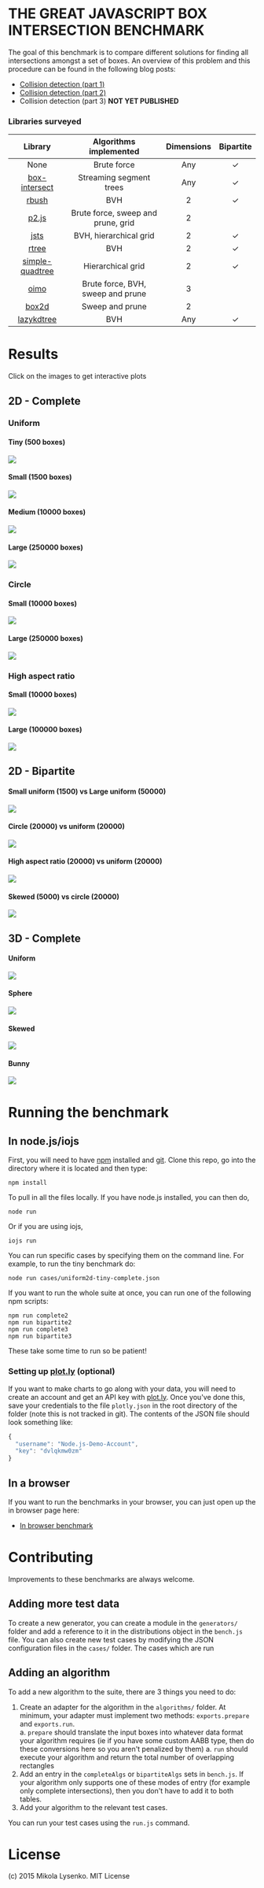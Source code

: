 # THE GREAT JAVASCRIPT BOX INTERSECTION BENCHMARK

The goal of this benchmark is to compare different solutions for finding all intersections amongst a set of boxes.  An overview of this problem and this procedure can be found in the following blog posts:

* [Collision detection (part 1)](http://0fps.net/2015/01/07/collision-detection-part-1/)
* [Collision detection (part 2)](http://0fps.net/2015/01/18/collision-detection-part-2/)
* Collision detection (part 3) **NOT YET PUBLISHED**

### Libraries surveyed

| Library | Algorithms implemented | Dimensions | Bipartite |
|:-------:|:----------------------:|:----------:|:---------:|
| None | Brute force | Any | ✓ |
| [box-intersect](https://github.com/mikolalysenko/box-intersect) | Streaming segment trees | Any | ✓ |
| [rbush](https://github.com/mourner/rbush) | BVH | 2 | ✓ |
| [p2.js](https://github.com/schteppe/p2.js) | Brute force, sweep and prune, grid | 2 | |
| [jsts](https://github.com/bjornharrtell/jsts) | BVH, hierarchical grid | 2 | ✓ |
| [rtree](https://github.com/leaflet-extras/RTree) | BVH | 2 | ✓ |
| [simple-quadtree](https://github.com/asaarinen/qtree) | Hierarchical grid | 2 | ✓ |
| [oimo](https://github.com/lo-th/Oimo.js/) | Brute force, BVH, sweep and prune | 3 | |
| [box2d](http://box2d.org/) | Sweep and prune | 2 | |
| [lazykdtree](https://github.com/0x0539/kdtree) | BVH | Any | ✓ |

# Results

Click on the images to get interactive plots

## 2D - Complete

### Uniform

#### Tiny (500 boxes)

[<img src="https://plot.ly/~MikolaLysenko/124/image.svg">](https://plot.ly/~MikolaLysenko/124)

#### Small (1500 boxes)

[<img src="https://plot.ly/~MikolaLysenko/125/image.svg">](https://plot.ly/~MikolaLysenko/125)

#### Medium (10000 boxes)

[<img src="https://plot.ly/~MikolaLysenko/127/image.svg">](https://plot.ly/~MikolaLysenko/127)

#### Large (250000 boxes)

[<img src="https://plot.ly/~MikolaLysenko/129/image.svg">](https://plot.ly/~MikolaLysenko/129)

### Circle

#### Small (10000 boxes)

[<img src="https://plot.ly/~MikolaLysenko/130/image.svg">](https://plot.ly/~MikolaLysenko/130)

#### Large (250000 boxes)

[<img src="https://plot.ly/~MikolaLysenko/131/image.svg">](https://plot.ly/~MikolaLysenko/131)

### High aspect ratio

#### Small (10000 boxes)

[<img src="https://plot.ly/~MikolaLysenko/132/image.svg">](https://plot.ly/~MikolaLysenko/132)

#### Large (100000 boxes)

[<img src="https://plot.ly/~MikolaLysenko/139/image.svg">](https://plot.ly/~MikolaLysenko/139)

## 2D - Bipartite

#### Small uniform (1500) vs Large uniform (50000)

[<img src="https://plot.ly/~MikolaLysenko/147/image.svg">](https://plot.ly/~MikolaLysenko/147)

#### Circle (20000) vs uniform (20000)

[<img src="https://plot.ly/~MikolaLysenko/148/image.svg">](https://plot.ly/~MikolaLysenko/148)

#### High aspect ratio (20000) vs uniform (20000)

[<img src="https://plot.ly/~MikolaLysenko/150/image.svg">](https://plot.ly/~MikolaLysenko/150)

#### Skewed (5000) vs circle (20000)

[<img src="https://plot.ly/~MikolaLysenko/151/image.svg">](https://plot.ly/~MikolaLysenko/151)

## 3D - Complete

#### Uniform

[<img src="https://plot.ly/~MikolaLysenko/152/image.svg">](https://plot.ly/~MikolaLysenko/152)

#### Sphere

[<img src="https://plot.ly/~MikolaLysenko/153/image.svg">](https://plot.ly/~MikolaLysenko/153)

#### Skewed

[<img src="https://plot.ly/~MikolaLysenko/154/image.svg">](https://plot.ly/~MikolaLysenko/154)

#### Bunny

[<img src="https://plot.ly/~MikolaLysenko/155/image.svg">](https://plot.ly/~MikolaLysenko/155)

# Running the benchmark

## In node.js/iojs

First, you will need to have [npm](https://www.npmjs.com/) installed and [git](http://git-scm.com/).  Clone this repo, go into the directory where it is located and then type:

```
npm install
```

To pull in all the files locally.  If you have node.js installed, you can then do,

```
node run
```

Or if you are using iojs,

```
iojs run
```

You can run specific cases by specifying them on the command line.  For example, to run the tiny benchmark do:

```
node run cases/uniform2d-tiny-complete.json
```

If you want to run the whole suite at once, you can run one of the following npm scripts:

```
npm run complete2
npm run bipartite2
npm run complete3
npm run bipartite3
```

These take some time to run so be patient!

### Setting up [plot.ly](https://plot.ly/)  (optional)

If you want to make charts to go along with your data, you will need to create an account and get an API key with [plot.ly](https://plot.ly/).  Once you've done this, save your credentials to the file `plotly.json` in the root directory of the folder (note this is not tracked in git).  The contents of the JSON file should look something like:

```javascript
{
  "username": "Node.js-Demo-Account",
  "key": "dvlqkmw0zm"
}
```

## In a browser

If you want to run the benchmarks in your browser, you can just open up the in browser page here:

* [In browser benchmark](https://mikolalysenko.github.io/box-intersect-benchmark)

# Contributing

Improvements to these benchmarks are always welcome.  

## Adding more test data

To create a new generator, you can create a module in the `generators/` folder and add a reference to it in the distributions object in the `bench.js` file.  You can also create new test cases by modifying the JSON configuration files in the `cases/` folder.  The cases which are run

## Adding an algorithm

To add a new algorithm to the suite, there are 3 things you need to do:

1.  Create an adapter for the algorithm in the `algorithms/` folder.  At minimum, your adapter must implement two methods:  `exports.prepare` and `exports.run`.  
    a. `prepare` should translate the input boxes into whatever data format your algorithm requires (ie if you have some custom AABB type, then do these conversions here so you aren't penalized by them)
    a. `run` should execute your algorithm and return the total number of overlapping rectangles
2.  Add an entry in the `completeAlgs` or `bipartiteAlgs` sets in `bench.js`.  If your algorithm only supports one of these modes of entry (for example only complete intersections), then you don't have to add it to both tables.
3.  Add your algorithm to the relevant test cases.

You can run your test cases using the `run.js` command.

# License
(c) 2015 Mikola Lysenko. MIT License
